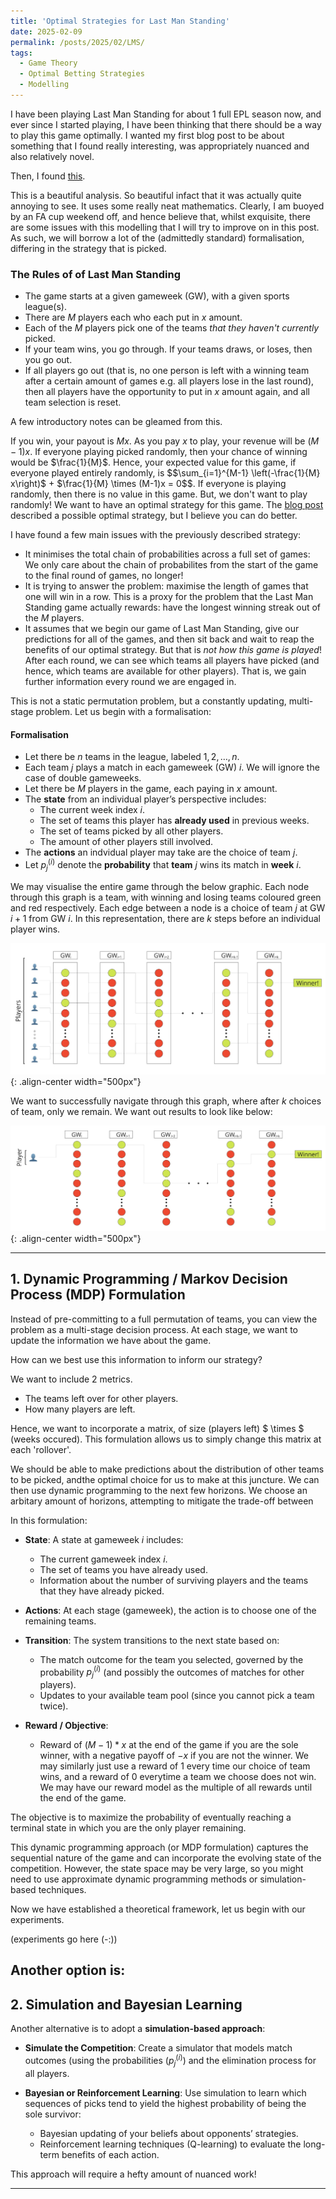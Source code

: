```yaml
---
title: 'Optimal Strategies for Last Man Standing'
date: 2025-02-09
permalink: /posts/2025/02/LMS/
tags:
  - Game Theory
  - Optimal Betting Strategies
  - Modelling
---
```


I have been playing Last Man Standing for about 1 full EPL season now, and ever since I started playing, I have been thinking that there should be a way to play this game optimally. I wanted my first blog post to be about something that I found really interesting, was appropriately nuanced and also relatively novel.

Then, I found [this](https://www.danialdervovic.com/2018/05/13/last-man-standing.html).

This is a beautiful analysis. So beautiful infact that it was actually quite annoying to see. It uses some really neat mathematics. Clearly, I am buoyed by an FA cup weekend off, and hence believe that, whilst exquisite, there are some issues with this modelling that I will try to improve on in this post. As such, we will borrow a lot of the (admittedly standard) formalisation, differing in the strategy that is picked.


### The Rules of of Last Man Standing
- The game starts at a given gameweek (GW), with a given sports league(s). 
- There are $M$ players each who each put in $x$ amount.
- Each of the $M$ players pick one of the teams _that they haven't currently_ picked.
- If your team wins, you go through. If your teams draws, or loses, then you go out. 
- If all players go out (that is, no one person is left with a winning team after a certain amount of games e.g. all players lose in the last round), then all players have the opportunity to put in $x$ amount again, and all team selection is reset.

A few introductory notes can be gleamed from this. 

If you win, your payout is $Mx$. As you pay $x$ to play, your revenue will be $(M-1)x$. If everyone playing picked randomly, then your chance of winning would be $\frac{1}{M}$. Hence, your expected value for this game, if everyone played entirely randomly, is $$\sum_{i=1}^{M-1} \left(-\frac{1}{M} x\right)$ + $\frac{1}{M} \times (M-1)x = 0$$. If everyone is playing randomly, then there is no value in this game. But, we don't want to play randomly! We want to have an optimal strategy for this game. The [blog post](https://www.danialdervovic.com/2018/05/13/last-man-standing.html) described a possible optimal strategy, but I believe you can do better.

I have found a few main issues with the previously described strategy:
- It minimises the total chain of probabilities across a full set of games: We only care about the chain of probabilites from the start of the game to the final round of games, no longer!
- It is trying to answer the problem: maximise the length of games that one will win in a row. This is a proxy for the problem that the Last Man Standing game actually rewards: have the longest winning streak out of the $M$ players.
- It assumes that we begin our game of Last Man Standing, give our predictions for all of the games, and then sit back and wait to reap the benefits of our optimal strategy. But that is _not how this game is played_! After each round, we can see which teams all players have picked (and hence, which teams are available for other players). That is, we gain further information every round we are engaged in. 

This is not a static permutation problem, but a constantly updating, multi-stage problem. Let us begin with a formalisation:

#### Formalisation

   - Let there be $n$ teams in the league, labeled $1, 2, \dots, n$.
   - Each team $j$ plays a match in each gameweek (GW) $i$. We will ignore the case of double gameweeks. 
   - Let there be $M$ players in the game, each paying in $x$ amount.
   - The **state** from an individual player’s perspective includes:
     - The current week index $i$.
     - The set of teams this player has **already used** in previous weeks.
     - The set of teams picked by all other players.
     - The amount of other players still involved.
   - The **actions** an indvidual player may take are the choice of team $j$.
   - Let $p_j^{(i)}$ denote the **probability** that **team** $j$ wins its match in **week** $i$.

We may visualise the entire game through the below graphic. Each node through this graph is a team, with winning and losing teams coloured green and red respectively. Each edge between a node is a choice of team $j$ at GW $i+1$ from GW $i$. In this representation, there are $k$ steps before an individual player wins.

![graphic for whole team](/images/file_tables.jpg){: .align-center width="500px"}

We want to successfully navigate through this graph, where after $k$ choices of team, only we remain. We want out results to look like below:

![graphic for whole team](/images/graphic_notables.jpg){: .align-center width="500px"}

---

## 1. Dynamic Programming / Markov Decision Process (MDP) Formulation

Instead of pre-committing to a full permutation of teams, you can view the problem as a multi-stage decision process. At each stage, we want to update the information we have about the game. 

How can we best use this information to inform our strategy?

We want to include 2 metrics. 
- The teams left over for other players.
- How many players are left.

Hence, we want to incorporate a matrix, of size (players left) $ \times $ (weeks occured). This formulation allows us to simply change this matrix at each 'rollover'.

We should be able to make predictions about the distribution of other teams to be picked, andthe optimal choice for us to make at this juncture. We can then use dynamic programming to the next few horizons. We choose an arbitary amount of horizons, attempting to mitigate the trade-off between 

In this formulation:

- **State**: A state at gameweek $i$ includes:
  - The current gameweek index $i$.
  - The set of teams you have already used.
  - Information about the number of surviving players and the teams that they have already picked.
  
- **Actions**: At each stage (gameweek), the action is to choose one of the remaining teams.
  
- **Transition**: The system transitions to the next state based on:
  - The match outcome for the team you selected, governed by the probability $p_j^{(i)}$ (and possibly the outcomes of matches for other players).
  - Updates to your available team pool (since you cannot pick a team twice).

- **Reward / Objective**:  
  - Reward of $(M-1)*x$ at the end of the game if you are the sole winner, with a negative payoff of $-x$ if you are not the winner. We may similarly just use a reward of 1 every time our choice of team wins, and a reward of 0 everytime a team we choose does not win. We may have our reward model as the multiple of all rewards until the end of the game. 

The objective is to maximize the probability of eventually reaching a terminal state in which you are the only player remaining.
  
This dynamic programming approach (or MDP formulation) captures the sequential nature of the game and can incorporate the evolving state of the competition. However, the state space may be very large, so you might need to use approximate dynamic programming methods or simulation-based techniques.

Now we have established a theoretical framework, let us begin with our experiments. 

(experiments go here (-:))

Another option is:
---

## 2. Simulation and Bayesian Learning

Another alternative is to adopt a **simulation-based approach**:

- **Simulate the Competition**: Create a simulator that models match outcomes (using the probabilities ($p_j^{(i)}$) and the elimination process for all players.
  
- **Bayesian or Reinforcement Learning**: Use simulation to learn which sequences of picks tend to yield the highest probability of being the sole survivor:
  - Bayesian updating of your beliefs about opponents’ strategies.
  - Reinforcement learning techniques (Q-learning) to evaluate the long-term benefits of each action.
  
This approach will require a hefty amount of nuanced work!

---

